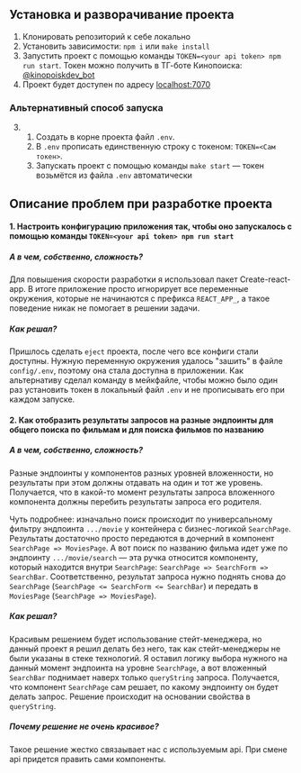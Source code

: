 ## Установка и разворачивание проекта
1. Клонировать репозиторий к себе локально
2. Установить зависимости: `npm i` или `make install`
3. Запустить проект с помощью команды `TOKEN=<your api token> npm run start`. Токен можно получить в ТГ-боте Кинопоиска: [@kinopoiskdev_bot](https://t.me/kinopoiskdev_bot)
4. Проект будет доступен по адресу [localhost:7070](http://localhost:7070/)

### Альтернативный способ запуска
3.
    1. Создать в корне проекта файл `.env`. 
    2. В `.env` прописать единственную строку с токеном:
`TOKEN=<Сам токен>`.
    3. Запускать проект с помощью команды `make start` — токен возьмётся из файла `.env` автоматически

## Описание проблем при разработке проекта

#### 1. Настроить конфигурацию приложения так, чтобы оно запускалось с помощью команды `TOKEN=<your api token> npm run start`
##### А в чем, собственно, сложность?
Для повышения скорости разработки я использовал пакет Create-react-app. В итоге приложение просто игнорирует все переменные окружения,
которые не начинаются с префикса `REACT_APP_`, а такое поведение никак не помогает в решении задачи.
##### Как решал?
Пришлось сделать `eject` проекта, после чего все конфиги стали доступны. Нужную переменную окружения удалось "зашить" в файле `config/.env`, поэтому она стала доступна в приложении. Как альтернативу сделал команду в мейкфайле, чтобы можно было один раз установить токен в локальный файл `.env` и не прописывать его при каждом запуске.

#### 2. Как отобразить результаты запросов на разные эндпоинты для общего поиска по фильмам и для поиска фильмов по названию
##### А в чем, собственно, сложность?
Разные эндпоинты у компонентов разных уровней вложенности, но результаты при этом должны отдавать на один и тот же уровень. Получается, что в какой-то момент результаты запроса вложенного компонента должны перебить результаты запроса его родителя. 

Чуть подробнее: изначально поиск происходит по универсальному фильтру эндпоинта `.../movie` у контейнера с бизнес-логикой `SearchPage`. Результаты достаточно просто передаются в дочерний в компонент `SearchPage => MoviesPage`. А вот поиск по названию фильма идет уже по эндпоинту `.../movie/search` — эта ручка относится компоненту, который находится внутри `SearchPage`: `SearchPage => SearchForm => SearchBar`. Соответственно, результат запроса нужно поднять снова до `SearchPage` (`SearchPage <= SearchForm <= SearchBar`) и передать в `MoviesPage` (`SearchPage => MoviesPage`).
##### Как решал?
Красивым решением будет использование стейт-менеджера, но данный проект я решил делать без него, так как стейт-менеджеры не были указаны в стеке технологий.
Я оставил логику выбора нужного на данный момент эндпоинта на уровне `SearchPage`, а вот вложенный `SearchBar` поднимает наверх только `queryString` запроса. Получается, что компонент `SearchPage` сам решает, по какому эндпоинту он будет делать запрос. Решение происходит на основании свойства в `queryString`. 
##### Почему решение не очень красивое?
Такое решение жестко связаывает нас с используемым api. При смене api придется править сами компоненты.